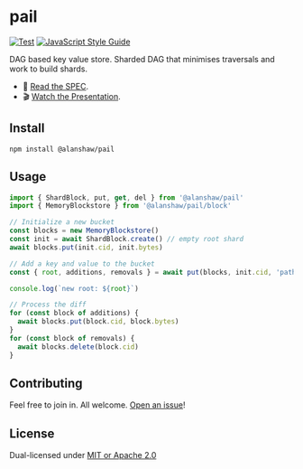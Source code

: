 # pail

[![Test](https://github.com/alanshaw/pail/actions/workflows/test.yml/badge.svg)](https://github.com/alanshaw/pail/actions/workflows/test.yml)
[![JavaScript Style Guide](https://img.shields.io/badge/code_style-standard-brightgreen.svg)](https://standardjs.com)

DAG based key value store. Sharded DAG that minimises traversals and work to build shards.

* 📖 [Read the SPEC](https://github.com/web3-storage/specs/blob/460b6511979a52ec9870f307695ee3f0b3860f81/kv.md).
* 🎬 [Watch the Presentation](https://youtu.be/f-BrtpYKZfg).

## Install

```
npm install @alanshaw/pail
```

## Usage

```js
import { ShardBlock, put, get, del } from '@alanshaw/pail'
import { MemoryBlockstore } from '@alanshaw/pail/block'

// Initialize a new bucket
const blocks = new MemoryBlockstore()
const init = await ShardBlock.create() // empty root shard
await blocks.put(init.cid, init.bytes)

// Add a key and value to the bucket
const { root, additions, removals } = await put(blocks, init.cid, 'path/to/data0', dataCID0)

console.log(`new root: ${root}`)

// Process the diff
for (const block of additions) {
  await blocks.put(block.cid, block.bytes)
}
for (const block of removals) {
  await blocks.delete(block.cid)
}
```

## Contributing

Feel free to join in. All welcome. [Open an issue](https://github.com/alanshaw/pail/issues)!

## License

Dual-licensed under [MIT or Apache 2.0](https://github.com/alanshaw/pail/blob/main/LICENSE.md)

